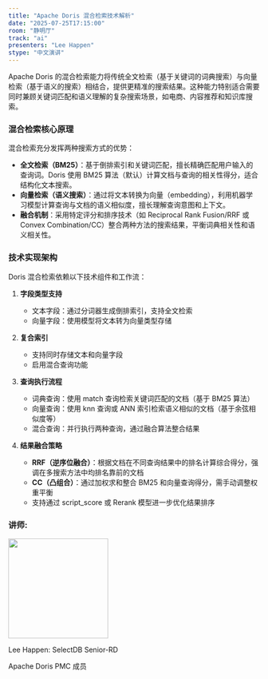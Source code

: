 ```yaml
---
title: "Apache Doris 混合检索技术解析"
date: "2025-07-25T17:15:00"
room: "静明厅"
track: "ai" 
presenters: "Lee Happen"
stype: "中文演讲"
---
```


Apache Doris 的混合检索能力将传统全文检索（基于关键词的词典搜索）与向量检索（基于语义的搜索）相结合，提供更精准的搜索结果。这种能力特别适合需要同时兼顾关键词匹配和语义理解的复杂搜索场景，如电商、内容推荐和知识库搜索。

### 混合检索核心原理
混合检索充分发挥两种搜索方式的优势：
- **全文检索（BM25）**：基于倒排索引和关键词匹配，擅长精确匹配用户输入的查询词。Doris 使用 BM25 算法（默认）计算文档与查询的相关性得分，适合结构化文本搜索。
- **向量检索（语义搜索）**：通过将文本转换为向量（embedding），利用机器学习模型计算查询与文档的语义相似度，擅长理解查询意图和上下文。
- **融合机制**：采用特定评分和排序技术（如 Reciprocal Rank Fusion/RRF 或 Convex Combination/CC）整合两种方法的搜索结果，平衡词典相关性和语义相关性。

### 技术实现架构
Doris 混合检索依赖以下技术组件和工作流：
1. **字段类型支持**
   - 文本字段：通过分词器生成倒排索引，支持全文检索
   - 向量字段：使用模型将文本转为向量类型存储

2. **复合索引**
   - 支持同时存储文本和向量字段
   - 启用混合查询功能

3. **查询执行流程**
   - 词典查询：使用 match 查询检索关键词匹配的文档（基于 BM25 算法）
   - 向量查询：使用 knn 查询或 ANN 索引检索语义相似的文档（基于余弦相似度等）
   - 混合查询：并行执行两种查询，通过融合算法整合结果

4. **结果融合策略**
   - **RRF（逆序位融合）**：根据文档在不同查询结果中的排名计算综合得分，强调在多搜索方法中均排名靠前的文档
   - **CC（凸组合）**：通过加权求和整合 BM25 和向量查询得分，需手动调整权重平衡
   - 支持通过 script_score 或 Rerank 模型进一步优化结果排序

### 讲师:

<img src="https://sessionize.com/image/b363-400o400o1-JkrRS5Hi3tEV41XnL2NBfR.png" width="200" /><br/>

Lee Happen: SelectDB Senior-RD

Apache Doris PMC 成员
